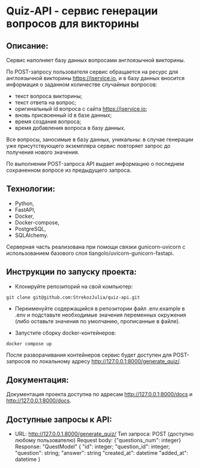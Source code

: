 # Quiz-API - сервис генерации вопросов для викторины

## Описание:
Сервис наполняет базу данных вопросами англоязычной викторины.

По POST-запросу пользователя сервис обращается на ресурс для англоязычной викторины https://jservice.io, и в базу данных вносится информация о заданном количестве случайных вопросов: 
- текст вопроса викторины;
- текст ответа на вопрос;
- оригинальный id вопроса с сайта https://jservice.io;
- вновь присвоенный id в базе данных;
- время создания вопроса;
- время добавления вопроса в базу данных.

Все вопросы, заносимые в базу данных, уникальны: в случае генерации уже присутствующего экземпляра сервис повторяет запрос до получения нового значения.

По выполнении POST-запроса API выдает информацию о последнем сохраненном вопросе из предыдущего запроса.

## Технологии:
- Python, 
- FastAPI, 
- Docker, 
- Docker-compose, 
- PostgreSQL, 
- SQLAlchemy.

Серверная часть реализована при помощи связки gunicorn-uvicorn с использованием базового слоя tiangolo/uvicorn-gunicorn-fastapi.

## Инструкции по запуску проекта:
- Клонируйте репозиторий на свой компьютер:
```
git clone git@github.com:StrekozJulia/quiz-api.git
```

- Переименуйте содержащийся в репозитории файл .env.example в .env и подставьте необходимые значения переменных окружения (либо оставьте значения по умолчанию, прописанные в файле).

- Запустите сборку docker-контейнеров:
```
docker compose up
```

После разворачивания контейнеров сервис будет доступен для POST-запросов по локальному адресу http://127.0.0.1:8000/generate_quiz/.

## Документация:
Документация проекта доступна по адресам http://127.0.0.1:8000/docs и http://127.0.0.1:8000/docs.

## Доступные запросы к API:

+ URL: http://127.0.0.1.8000/generate_quiz/
    Тип запроса: POST (доступно любому пользователю)
    Request body: {"questions_num": integer}
    Response: "QuestModel"
    {
        "id": integer;
        "question_id": integer;
        "question": string;
        "answer": string
        "created_at": datetime
        "added_at": datetime
    }


